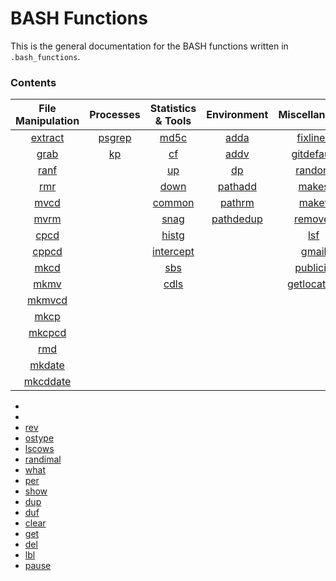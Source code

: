 # BASH Functions
This is the general documentation for the BASH functions written in `.bash_functions`.

### Contents
| File Manipulation | Processes  | Statistics & Tools | Environment   | Miscellaneous   | Useless      |
|:-----------------:|:----------:|:------------------:|:-------------:|:---------------:|:------------:|
| [extract]()       | [psgrep]() | [md5c]()           | [adda]()      | [fixlines]()    | [dummy]()    |
| [grab]()          | [kp]()     | [cf]()             | [addv]()      | [gitdefault]()  | [busy]()     |
| [ranf]()          |            | [up]()             | [dp]()        | [random]()      | [siren]()    |
| [rmr]()           |            | [down]()           | [pathadd]()   | [makes]()       | [rickroll]() |
| [mvcd]()          |            | [common]()         | [pathrm]()    | [makef]()       |              |
| [mvrm]()          |            | [snag]()           | [pathdedup]() | [removef]()     |              |
| [cpcd]()          |            | [histg]()          |               | [lsf]()         |              |
| [cppcd]()         |            | [intercept]()      |               | [gmail]()       |              |
| [mkcd]()          |            | [sbs]()            |               | [publicip]()    |              |
| [mkmv]()          |            | [cdls]()           |               | [getlocation]() |              |
| [mkmvcd]()
| [mkcp]()
| [mkcpcd]()
| [rmd]()
| [mkdate]()
| [mkcddate]()



 * 
 * 
 * [rev]()
 * [ostype]()
 * [lscows]()
 * [randimal]()
 * [what]()
 * [per]()
 * [show]()
 * [dup]()
 * [duf]()
 * [clear]()
 * [get]()
 * [del]()
 * [lbl]()
 * [pause]()
 
 
